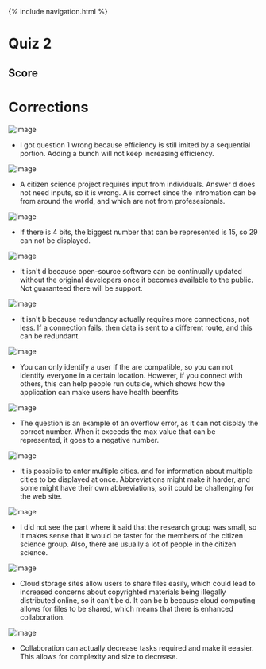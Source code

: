 {% include navigation.html %}

# Quiz 2

## Score

# Corrections

![image](https://user-images.githubusercontent.com/77864093/164943746-a914025f-bbb5-49f0-a3e4-5fc289b11f01.png)
* I got question 1 wrong because efficiency is still imited by a sequential portion. Adding a bunch will not keep increasing efficiency. 

![image](https://user-images.githubusercontent.com/77864093/164944022-f7293db2-de8f-4659-ab3d-cd4ac780482f.png)
* A citizen science project requires input from individuals. Answer d does not need inputs, so it is wrong. A is correct since the infromation can be from 
around the world, and which are not from profesesionals.

![image](https://user-images.githubusercontent.com/77864093/164944242-7f455df7-710f-4602-ad40-1f351f3fd369.png)
* If there is 4 bits, the biggest number that can be represented is 15, so 29 can not be displayed.

![image](https://user-images.githubusercontent.com/77864093/164944486-f30ce0ef-56d6-4f2a-9495-a53212fdc997.png)
* It isn't d because open-source software can be continually updated without the original developers once it becomes available to the public. Not guaranteed there
will be support. 

![image](https://user-images.githubusercontent.com/77864093/164945177-f7d564fd-5bdc-4a9e-850c-d8d7dfefda13.png)
* It isn't b because redundancy actually requires more connections, not less. If a connection fails, then data is sent to a different route, and this can be redundant.

![image](https://user-images.githubusercontent.com/77864093/164945229-c7369b0b-08e0-4cfa-8813-76d6e698eb5b.png)
* You can only identify a user if the are compatible, so you can not identify everyone in a certain location. However, if you connect with others, this can help
people run outside, which shows how the application can make users have health beenfits

![image](https://user-images.githubusercontent.com/77864093/164946872-2d252ead-cce1-4d62-996e-74917a6ac5e4.png)
* The question is an example of an overflow error, as it can not display the correct number. When it exceeds the max value that can be represented, it goes to
a negative number.

![image](https://user-images.githubusercontent.com/77864093/164947098-9eb30b23-3cc6-43cd-875e-1366b7bdc894.png)
* It is possiblie to enter multiple cities. and for information about multiple cities to be displayed at once. Abbreviations might make it harder, and some might have 
their own abbreviations, so it could be challenging for the web site.

![image](https://user-images.githubusercontent.com/77864093/164959047-6864f18f-43c9-40fb-9f3b-16ef1bdacd41.png)
* I did not see the part where it said that the research group was small, so it makes sense that it would be faster for the members of the citizen science group. 
Also, there are usually a lot of people in the citizen science.

![image](https://user-images.githubusercontent.com/77864093/164959366-1728c8f0-48c6-4627-9d52-0ff327f2b6b4.png)
*  Cloud storage sites allow users to share files easily, which could lead to increased concerns about copyrighted materials being illegally distributed online, so
it can't be d. It can be b because cloud computing allows for files to be shared, which means that there is enhanced collaboration.

![image](https://user-images.githubusercontent.com/77864093/164959575-cdb70a54-66ef-4a5c-bf3e-091a444f2a53.png)
* Collaboration can actually decrease tasks required and make it eeasier. This allows for complexity and size to decrease. 
